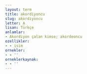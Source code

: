 ```yaml
---
layout: term
title: akordiyoncu
slug: akordiyoncu
letter: A
lisan: Türkçe
anlamlar:
- Akordiyon çalan kimse; akordeoncu
ozellikler:
- - isim
ornekler:
- - ''
orneklerkaynak:
- - ''
---
```

